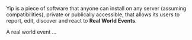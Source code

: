 Yip is a piece of software that anyone can install on any server (assuming compatibilities), private or publically accessible, that allows its users to report, edit, discover and react to **Real World Events**.

A real world event ...